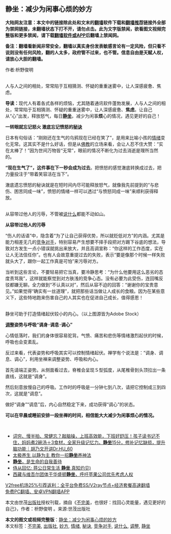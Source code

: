  <h2>静坐：减少为闲事心烦的妙方</h2> <p class="notice"><b>大陆网友注意：本文中的链接除此处和文末的<a href="https://github.com/bannedbook/fanqiang" >翻墙</a>软件下载和<a href="https://github.com/killgcd/justmysocks/blob/master/README.md">翻墙推荐</a>链接外全部为禁网链接，未翻墙状态下打不开，请勿点击。此为文字版禁闻，欲看图文视频完整版和更多禁闻，请下载<a href="https://github.com/bannedbook/fanqiang">翻墙软件或APP</a>后翻墙上禁闻网。</p><p>备注：翻墙看新闻非常安全，翻墙以真实身份发表敏感言论有一定风险，但只看不说则没有任何风险，翻的人太多，政府管不过来，也不管。信息自由是天赋人权，请放心大胆的翻墙。</b></p>  <div class="entry"> <p>作者:枡野俊明</p> <p><br /> 人与人之间的相处，常常陷于互相猜测、怀疑的重重迷雾中，让人深感疲惫、焦虑。 </p> <p><strong>导读：</strong>现代人有着各式各样的烦恼，尤其随着通讯软件蓬勃发展，人与人之间的相处，常常陷于互相猜测、怀疑的重重迷雾中，让人深感疲惫、<strong>焦虑</strong>。让自己从“心”出发，释放怒气，每日<strong><a href="https://www.bannedbook.org/bnews/tag/%e9%9d%99%e5%9d%90/" class="st_tag internal_tag" rel="tag" title="标签 静坐 下的日志">静坐</a></strong>，减少为闲事<strong>烦</strong>心的情况，遇见更好的自己！ </p> <p><strong>一转眼就忘记怒火 澈底忘记愤怒的<a href="https://www.bannedbook.org/bnews/tag/%E7%A7%98%E8%AF%80/" class="st_tag internal_tag" rel="tag" title="标签 秘诀 下的日志">秘诀</a></strong> </p> <p>日本有句俗话：“刚刚还在生气的乌鸦现在已经在笑了”，是用来比喻小孩的<a href="https://www.bannedbook.org/bnews/tag/%E6%83%85%E7%BB%AA/" class="st_tag internal_tag" rel="tag" title="标签 情绪 下的日志">情绪</a>变化无常。这其实不是什么好话，但是从<span class='wp_keywordlink'><a href="https://www.qi-gong.me/buddhism/" title="佛教" target="_blank">佛教</a></span>的立场来看，会让人忍不住大赞：“实在太棒了！”因为世间万物皆“无常”，眼前的情况不断化为过去消逝是理所当然的。 </p>  <p><strong>“现在生气了”，这件事在下一秒会成为过去</strong>。把愤怒的感觉澈底转换成过去，把力量投注于“带着笑容活在当下”。 </p> <p>澈底遗忘愤怒的秘诀就是在短时间内尽可能释放怒气，就像我先前提到的“与悲伤、困苦同成一味”，愤怒的情绪一样可以透过“与愤怒同成一味”来顺利获得释放。 </p> <p><br /> 从容带过他人的污辱，不管被<a href="https://www.bannedbook.org/bnews/tag/%E8%AF%B4%E4%BB%80%E4%B9%88/" class="st_tag internal_tag" rel="tag" title="标签 说什么 下的日志">说什么</a>都能不动如山。 </p> <p><strong>从容带过他人的污辱</strong> </p> <p>“伤人的话语”中，隐含着“为了让自己获得优势，所以就贬低对方”的内涵。尤其是能力相差无几的<a href="https://www.bannedbook.org/bnews/tag/%E7%AB%9E%E4%BA%89%E5%AF%B9%E6%89%8B/" class="st_tag internal_tag" rel="tag" title="标签 竞争对手 下的日志">竞争对手</a>，特别容易产生想要不择手段把对方踢下谷底的想法，导致对方发生一点小错误就挑出来放大，并且高调宣称：“你这样的工作态度，实在让人无法信任你”。也有人会故意重提过去的失败，表示“要是像那个时候一样失败就头大了，跟你一起工作真是可怕”来污辱对方。 </p>  <p>当听到这些言论，不要轻易把它当真，要冷静思考：“为什么他要用这么恶劣的态度责骂我”，这样就能察觉到对方肤浅的竞争心态。没有必要为此受伤，连回嘴反驳都嫌无聊。全力做到“不认真以对”，然后从容不迫的回答：“谢谢你的宝贵意见。”如果觉得“确实有一丝道理”，就把那些话当做让人成长的食粮。因为在某些意义下，这些特地跑来伤害自己的人其实也在促进自己成长，值得感恩！ </p> <p><br /> 静坐可助于打造情绪起伏较小的内心。（以上图源皆为Adobe Stock） </p> <p><strong><a href="https://www.bannedbook.org/bnews/tag/%E8%B0%83%E6%95%B4/" class="st_tag internal_tag" rel="tag" title="标签 调整 下的日志">调整</a>姿势与呼吸“调身･</strong><strong>调息･</strong><strong>调心”</strong> </p> <p>心情低落时，我们的身体很容易驼背。气愤、痛苦和悲伤等情绪激烈起伏的时候，呼吸也会变紊乱。 </p> <p>反过来看，代表姿势和呼吸其实可以控制情绪起伏。禅学有个说法是：“调身、调息、调心”，利用坐禅来调整姿势、呼吸和内心。 </p>  <p>首先请端正姿势。从侧面看过去，脊椎会呈现Ｓ型弧度，从尾椎骨到头顶拉出一条直线，这就是“调身”。 </p> <p>然后刻意放慢自己的呼吸。工作时的呼吸是一分钟七到八次，请把它控制成三到四次，这就是“调息”。 </p> <p>做好“调身”“调息”后，内心自然稳定下来，成功获得“调心”的状态。 </p> <p><strong>可以在早晨或睡前安排一段坐禅的时间，相信能大大减少为闲事烦心的情况。</strong> </p> <p>&nbsp; </p>  <ul class='op-related-articles' title='相关阅读'> <li><a href='https://www.bannedbook.org/bnews/bannedvideo/20201127/1437714.html' target='_blank'>词穷、慢半拍、常健忘？敲脑操，上班高效能，下班好舒压！孩子读书记不住，妈妈煮2碗汤＋3食材，全家升级记忆力。<b>静坐</b>15分，修补记忆缺损，提升脑功能｜胡乃文开讲Dr.HU_60</a></li> <li><a href='https://www.bannedbook.org/bnews/lifebaike/20201121/1434575.html' target='_blank'>太极养生 以静为主 教你一招<b>静坐</b>养神法</a></li> <li><a href='https://www.bannedbook.org/bnews/comments/20201017/1415600.html' target='_blank'><b>静坐</b>，是生命的自我善待</a></li> <li><a href='https://www.bannedbook.org/bnews/comments/20200823/1384419.html' target='_blank'>侍从回忆: 蒋公日常生活 <b>静坐</b> 真知灼见)</a></li> <li><a href='https://www.bannedbook.org/bnews/renquan/xizang/20200731/1372673.html' target='_blank'>西藏与维吾尔团体于华盛顿<b>静坐</b>，呼吁苹果公司优先考虑人权</a></li> </ul> <p class="texttj"> <a href="https://www.bannedbook.org/forum23/topic22702.html" target="_blank">V2free机场25%引荐返利：全平台免费SS/V2ray节点+经济套餐高速翻墙</a><br/> <a href="https://github.com/bannedbook/fanqiang/wiki/%E7%A6%81%E9%97%BB%E7%BD%91%E5%AE%89%E5%8D%93%E7%BF%BB%E5%A2%99%E6%96%B0%E9%97%BBAPP" target="_blank">免费PC翻墙、安卓VPN翻墙APP</a></p><p>本文由世茂<a href="https://www.bannedbook.org/bnews/tag/%E5%87%BA%E7%89%88%E7%A4%BE/" class="st_tag internal_tag" rel="tag" title="标签 出版社 下的日志">出版社</a>授权刊载，摘自《<a href="https://www.bannedbook.org/bnews/tag/%E4%B8%8D%E5%AE%8C%E7%BE%8E/" class="st_tag internal_tag" rel="tag" title="标签 不完美 下的日志">不完美</a>，也很好：找回心灵能量，遇见更好的自己》，作者：枡野俊明 。来源:世茂出版社</p><a name='sharetosocial'></a>       <div><b>本文的图文或视频完整版</b>：<a href='https://www.bannedbook.org/bnews/comments/20201228/1456496.html'>静坐：减少为闲事心烦的妙方</a></div>  </div><!--END ENTRY--> <div class="postfooter"> <div>本文标签：<a href="https://www.bannedbook.org/bnews/tag/%E4%B8%8D%E5%AE%8C%E7%BE%8E/" rel="tag">不完美</a>, <a href="https://www.bannedbook.org/bnews/tag/%E5%87%BA%E7%89%88%E7%A4%BE/" rel="tag">出版社</a>, <a href="https://www.bannedbook.org/bnews/tag/%E5%A6%99%E6%96%B9/" rel="tag">妙方</a>, <a href="https://www.bannedbook.org/bnews/tag/%E6%83%85%E7%BB%AA/" rel="tag">情绪</a>, <a href="https://www.bannedbook.org/bnews/tag/%E7%A7%98%E8%AF%80/" rel="tag">秘诀</a>, <a href="https://www.bannedbook.org/bnews/tag/%E7%AB%9E%E4%BA%89%E5%AF%B9%E6%89%8B/" rel="tag">竞争对手</a>, <a href="https://www.bannedbook.org/bnews/tag/%E8%AF%B4%E4%BB%80%E4%B9%88/" rel="tag">说什么</a>, <a href="https://www.bannedbook.org/bnews/tag/%E8%B0%83%E6%95%B4/" rel="tag">调整</a>, <a href="https://www.bannedbook.org/bnews/tag/%e9%9d%99%e5%9d%90/" rel="tag">静坐</a></div>  </div><!--END POSTFOOTER--> 